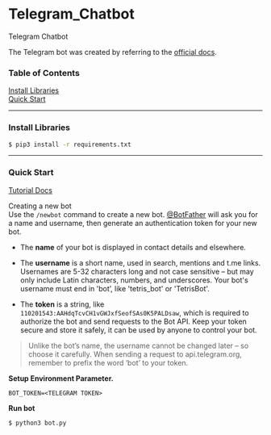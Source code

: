 # Telegram_Chatbot
Telegram Chatbot  

The Telegram bot was created by referring to the [official docs](https://docs.python-telegram-bot.org/en/v21.6/).  

### Table of Contents

[Install Libraries](#install-libraries)  
[Quick Start](#quick-start)  

---
### Install Libraries

```bash
$ pip3 install -r requirements.txt
```

---
### Quick Start

[Tutorial Docs](https://core.telegram.org/bots/tutorial) 

Creating a new bot  
Use the `/newbot` command to create a new bot. [@BotFather](https://t.me/botfather) will ask you for a name and username, then generate an authentication token for your new bot.  

- The **name** of your bot is displayed in contact details and elsewhere.  

- The **username** is a short name, used in search, mentions and t.me links. Usernames are 5-32 characters long and not case sensitive – but may only include Latin characters, numbers, and underscores. Your bot's username must end in 'bot’, like 'tetris_bot' or 'TetrisBot'.  

- The **token** is a string, like `110201543:AAHdqTcvCH1vGWJxfSeofSAs0K5PALDsaw`, which is required to authorize the bot and send requests to the Bot API. Keep your token secure and store it safely, it can be used by anyone to control your bot.  

> Unlike the bot’s name, the username cannot be changed later – so choose it carefully.
When sending a request to api.telegram.org, remember to prefix the word ‘bot’ to your token.  

**Setup Environment Parameter.**
```.env
BOT_TOKEN=<TELEGRAM TOKEN>
```

**Run bot**
```bash
$ python3 bot.py
```
